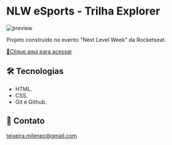 # NLW eSports - Trilha Explorer

![preview](https://user-images.githubusercontent.com/93745408/190944674-de648be3-59ee-4c65-a267-28767cfb40bc.jpg)

Projeto construído no evento "Next Level Week" da Rocketseat.

[🔗Clique aqui para acessar](https://mielen-00.github.io/NLW)    

## 🛠️ Tecnologias

- HTML.
- CSS.
- Git e Github.

## 📧 Contato

teixeira.milenec@gmail.com
